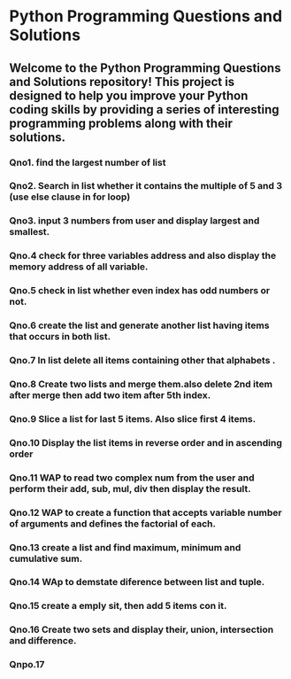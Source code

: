 <h1>Python Programming Questions and Solutions</h1>
<h2>Welcome to the Python Programming Questions and Solutions repository! 
This project is designed to help you improve your Python coding skills by providing a series of interesting programming problems along with their solutions.</h2>

<h3>Qno1. find the largest number of list</h3>


<h3>Qno2. Search in list whether it contains the multiple of 5 and 3 (use else clause in for loop)</h3>

<h3>Qno3. input 3 numbers from user and display largest and smallest.</h3>

<h3>Qno.4 check for three variables address and also display the memory address of all variable.</h3>

<h3>Qno.5 check in list whether even index has odd numbers or not.</h3>

<h3>Qno.6 create the list and generate another list having items that occurs in both list.</h3>

<h3>Qno.7 In list delete all items containing other that alphabets .</h3>

<h3>Qno.8 Create two lists and merge them.also delete 2nd item after merge then add two item after 5th index. </h3>

<h3>Qno.9 Slice a list for last 5 items. Also slice first 4 items. </h3>

<h3>Qno.10 Display the list items in reverse order and in ascending order</h3>

<h3>Qno.11 WAP to read two complex num from the user and perform their add, sub, mul, div then display the result.</h3>

<h3>Qno.12 WAP to create a function that accepts variable number of arguments and defines the factorial of each. </h3>

<h3>Qno.13 create a list and find maximum, minimum and cumulative sum.</h3>

<h3>Qno.14 WAp to demstate diference between list and tuple.</h3>

<h3>Qno.15 create a emply sit, then add 5 items con it.</h3>

<h3>Qno.16 Create two sets and display their, union, intersection and difference.</h3>

<h3>Qnpo.17 </h3>
